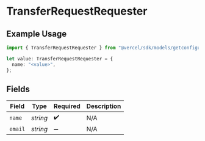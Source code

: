 # TransferRequestRequester

## Example Usage

```typescript
import { TransferRequestRequester } from "@vercel/sdk/models/getconfigurationop.js";

let value: TransferRequestRequester = {
  name: "<value>",
};
```

## Fields

| Field              | Type               | Required           | Description        |
| ------------------ | ------------------ | ------------------ | ------------------ |
| `name`             | *string*           | :heavy_check_mark: | N/A                |
| `email`            | *string*           | :heavy_minus_sign: | N/A                |